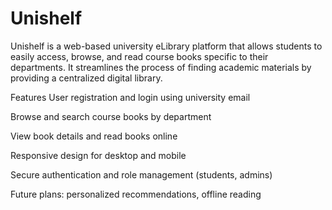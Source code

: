 # Unishelf

Unishelf is a web-based university eLibrary platform that allows students to easily access, browse, and read course books specific to their departments. It streamlines the process of finding academic materials by providing a centralized digital library.

Features
User registration and login using university email

Browse and search course books by department

View book details and read books online

Responsive design for desktop and mobile

Secure authentication and role management (students, admins)

Future plans: personalized recommendations, offline reading
